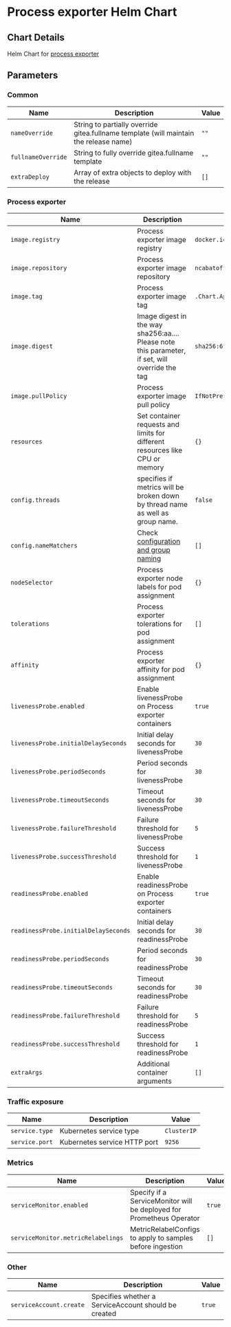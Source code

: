 # Process exporter Helm Chart

## Chart Details

Helm Chart for [process exporter](https://github.com/ncabatoff/process-exporter)

## Parameters

### Common

| Name               | Description                                                                           | Value |
| ------------------ | ------------------------------------------------------------------------------------- | ----- |
| `nameOverride`     | String to partially override gitea.fullname template (will maintain the release name) | `""`  |
| `fullnameOverride` | String to fully override gitea.fullname template                                      | `""`  |
| `extraDeploy`      | Array of extra objects to deploy with the release                                     | `[]`  |

### Process exporter

| Name                                 | Description                                                                                                                                         | Value                                                                     |
| ------------------------------------ | --------------------------------------------------------------------------------------------------------------------------------------------------- | ------------------------------------------------------------------------- |
| `image.registry`                     | Process exporter image registry                                                                                                                     | `docker.io`                                                               |
| `image.repository`                   | Process exporter image repository                                                                                                                   | `ncabatoff/process-exporter`                                              |
| `image.tag`                          | Process exporter image tag                                                                                                                          | `.Chart.AppVersion`                                                       |
| `image.digest`                       | Image digest in the way sha256:aa.... Please note this parameter, if set, will override the tag                                                     | `sha256:6f0549dc24e97a51a3a3524271082cfa2f44352d96fd6a038bfa00659470639a` |
| `image.pullPolicy`                   | Process exporter image pull policy                                                                                                                  | `IfNotPresent`                                                            |
| `resources`                          | Set container requests and limits for different resources like CPU or memory                                                                        | `{}`                                                                      |
| `config.threads`                     | specifies if metrics will be broken down by thread name as well as group name.                                                                      | `false`                                                                   |
| `config.nameMatchers`                | Check [configuration and group naming](https://github.com/ncabatoff/process-exporter/tree/master?tab=readme-ov-file#configuration-and-group-naming) | `[]`                                                                      |
| `nodeSelector`                       | Process exporter node labels for pod assignment                                                                                                     | `{}`                                                                      |
| `tolerations`                        | Process exporter tolerations for pod assignment                                                                                                     | `[]`                                                                      |
| `affinity`                           | Process exporter affinity for pod assignment                                                                                                        | `{}`                                                                      |
| `livenessProbe.enabled`              | Enable livenessProbe on Process exporter containers                                                                                                 | `true`                                                                    |
| `livenessProbe.initialDelaySeconds`  | Initial delay seconds for livenessProbe                                                                                                             | `30`                                                                      |
| `livenessProbe.periodSeconds`        | Period seconds for livenessProbe                                                                                                                    | `30`                                                                      |
| `livenessProbe.timeoutSeconds`       | Timeout seconds for livenessProbe                                                                                                                   | `30`                                                                      |
| `livenessProbe.failureThreshold`     | Failure threshold for livenessProbe                                                                                                                 | `5`                                                                       |
| `livenessProbe.successThreshold`     | Success threshold for livenessProbe                                                                                                                 | `1`                                                                       |
| `readinessProbe.enabled`             | Enable readinessProbe on Process exporter containers                                                                                                | `true`                                                                    |
| `readinessProbe.initialDelaySeconds` | Initial delay seconds for readinessProbe                                                                                                            | `30`                                                                      |
| `readinessProbe.periodSeconds`       | Period seconds for readinessProbe                                                                                                                   | `30`                                                                      |
| `readinessProbe.timeoutSeconds`      | Timeout seconds for readinessProbe                                                                                                                  | `30`                                                                      |
| `readinessProbe.failureThreshold`    | Failure threshold for readinessProbe                                                                                                                | `5`                                                                       |
| `readinessProbe.successThreshold`    | Success threshold for readinessProbe                                                                                                                | `1`                                                                       |
| `extraArgs`                          | Additional container arguments                                                                                                                      | `[]`                                                                      |

### Traffic exposure

| Name           | Description                  | Value       |
| -------------- | ---------------------------- | ----------- |
| `service.type` | Kubernetes service type      | `ClusterIP` |
| `service.port` | Kubernetes service HTTP port | `9256`      |

### Metrics

| Name                               | Description                                                          | Value  |
| ---------------------------------- | -------------------------------------------------------------------- | ------ |
| `serviceMonitor.enabled`           | Specify if a ServiceMonitor will be deployed for Prometheus Operator | `true` |
| `serviceMonitor.metricRelabelings` | MetricRelabelConfigs to apply to samples before ingestion            | `[]`   |

### Other

| Name                    | Description                                          | Value  |
| ----------------------- | ---------------------------------------------------- | ------ |
| `serviceAccount.create` | Specifies whether a ServiceAccount should be created | `true` |
